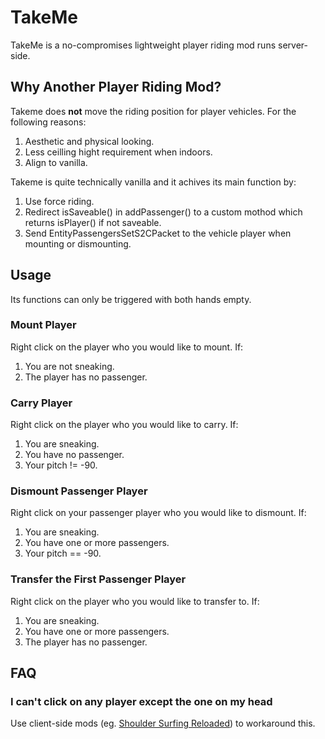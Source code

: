 # TakeMe

TakeMe is a no-compromises lightweight player riding mod runs server-side.

## Why Another Player Riding Mod?

Takeme does **not** move the riding position for player vehicles. For the following reasons:

1. Aesthetic and physical looking.
2. Less ceilling hight requirement when indoors.
3. Align to vanilla.

Takeme is quite technically vanilla and it achives its main function by:

1. Use force riding.
2. Redirect isSaveable() in addPassenger() to a custom mothod which returns isPlayer() if not saveable.
3. Send EntityPassengersSetS2CPacket to the vehicle player when mounting or dismounting.

## Usage

Its functions can only be triggered with both hands empty.

### Mount Player

Right click on the player who you would like to mount. If:

1. You are not sneaking.
2. The player has no passenger.

### Carry Player

Right click on the player who you would like to carry. If:

1. You are sneaking.
2. You have no passenger.
3. Your pitch != -90.

### Dismount Passenger Player

Right click on your passenger player who you would like to dismount. If:

1. You are sneaking.
2. You have one or more passengers.
3. Your pitch == -90.

### Transfer the First Passenger Player

Right click on the player who you would like to transfer to. If:

1. You are sneaking.
2. You have one or more passengers.
3. The player has no passenger.

## FAQ

### I can't click on any player except the one on my head

Use client-side mods (eg. [Shoulder Surfing Reloaded](https://modrinth.com/mod/shoulder-surfing-reloaded)) to workaround this.
